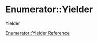 # Enumerator::Yielder

Yielder


[Enumerator::Yielder Reference](https://ruby-doc.org/core-2.6/Enumerator/Yielder.html)
